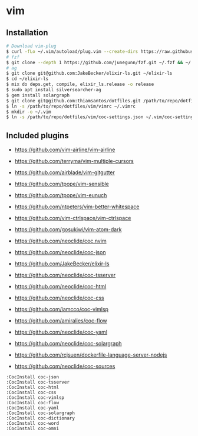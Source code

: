 # vim

## Installation

```sh
# Download vim-plug
$ curl -fLo ~/.vim/autoload/plug.vim --create-dirs https://raw.githubusercontent.com/junegunn/vim-plug/master/plug.vim
# fzf
$ git clone --depth 1 https://github.com/junegunn/fzf.git ~/.fzf && ~/.fzf/install
# ag
$ git clone git@github.com:JakeBecker/elixir-ls.git ~/elixir-ls
$ cd ~/elixir-ls
$ mix do deps.get, compile, elixir_ls.release -o release
$ sudo apt install silversearcher-ag
$ gem install solargraph
$ git clone git@github.com:thiamsantos/dotfiles.git /path/to/repo/dotfiles
$ ln -s /path/to/repo/dotfiles/vim/vimrc ~/.vimrc
$ mkdir -o ~/.vim
$ ln -s /path/to/repo/dotfiles/vim/coc-settings.json ~/.vim/coc-settings.json
```

## Included plugins

- https://github.com/vim-airline/vim-airline
- https://github.com/terryma/vim-multiple-cursors
- https://github.com/airblade/vim-gitgutter
- https://github.com/tpope/vim-sensible
- https://github.com/tpope/vim-eunuch
- https://github.com/ntpeters/vim-better-whitespace
- https://github.com/vim-ctrlspace/vim-ctrlspace
- https://github.com/gosukiwi/vim-atom-dark

- https://github.com/neoclide/coc.nvim
- https://github.com/neoclide/coc-json
- https://github.com/JakeBecker/elixir-ls
- https://github.com/neoclide/coc-tsserver
- https://github.com/neoclide/coc-html
- https://github.com/neoclide/coc-css
- https://github.com/iamcco/coc-vimlsp
- https://github.com/amiralies/coc-flow
- https://github.com/neoclide/coc-yaml
- https://github.com/neoclide/coc-solargraph
- https://github.com/rcjsuen/dockerfile-language-server-nodejs
- https://github.com/neoclide/coc-sources

```
:CocInstall coc-json
:CocInstall coc-tsserver
:CocInstall coc-html
:CocInstall coc-css
:CocInstall coc-vimlsp
:CocInstall coc-flow
:CocInstall coc-yaml
:CocInstall coc-solargraph
:CocInstall coc-dictionary
:CocInstall coc-word
:CocInstall coc-omni
```
